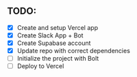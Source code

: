 ## TODO:

- [x] Create and setup Vercel app
- [x] Create Slack App + Bot
- [x] Create Supabase account
- [x] Update repo with correct dependencies
- [ ] Initialize the project with Bolt
- [ ] Deploy to Vercel